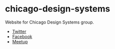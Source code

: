 # chicago-design-systems

Website for Chicago Design Systems group.

* [Twitter](https://twitter.com/chidesignsystem)
* [Facebook](https://www.facebook.com/ChicagoDesignSystems/)
* [Meetup](https://www.meetup.com/ChicagoDesignSystems/)